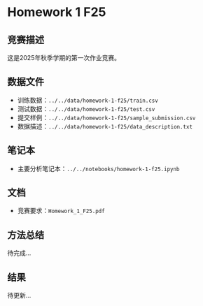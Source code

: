 # Homework 1 F25

## 竞赛描述
这是2025年秋季学期的第一次作业竞赛。

## 数据文件
- 训练数据：`../../data/homework-1-f25/train.csv`
- 测试数据：`../../data/homework-1-f25/test.csv`
- 提交样例：`../../data/homework-1-f25/sample_submission.csv`
- 数据描述：`../../data/homework-1-f25/data_description.txt`

## 笔记本
- 主要分析笔记本：`../../notebooks/homework-1-f25.ipynb`

## 文档
- 竞赛要求：`Homework_1_F25.pdf`

## 方法总结
待完成...

## 结果
待更新...